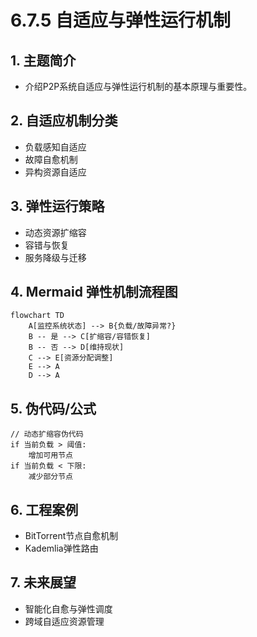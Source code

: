 # 6.7.5 自适应与弹性运行机制

## 1. 主题简介

- 介绍P2P系统自适应与弹性运行机制的基本原理与重要性。

## 2. 自适应机制分类

- 负载感知自适应
- 故障自愈机制
- 异构资源自适应

## 3. 弹性运行策略

- 动态资源扩缩容
- 容错与恢复
- 服务降级与迁移

## 4. Mermaid 弹性机制流程图

```mermaid
flowchart TD
    A[监控系统状态] --> B{负载/故障异常?}
    B -- 是 --> C[扩缩容/容错恢复]
    B -- 否 --> D[维持现状]
    C --> E[资源分配调整]
    E --> A
    D --> A
```

## 5. 伪代码/公式

```pseudo
// 动态扩缩容伪代码
if 当前负载 > 阈值:
    增加可用节点
if 当前负载 < 下限:
    减少部分节点
```

## 6. 工程案例

- BitTorrent节点自愈机制
- Kademlia弹性路由

## 7. 未来展望

- 智能化自愈与弹性调度
- 跨域自适应资源管理
